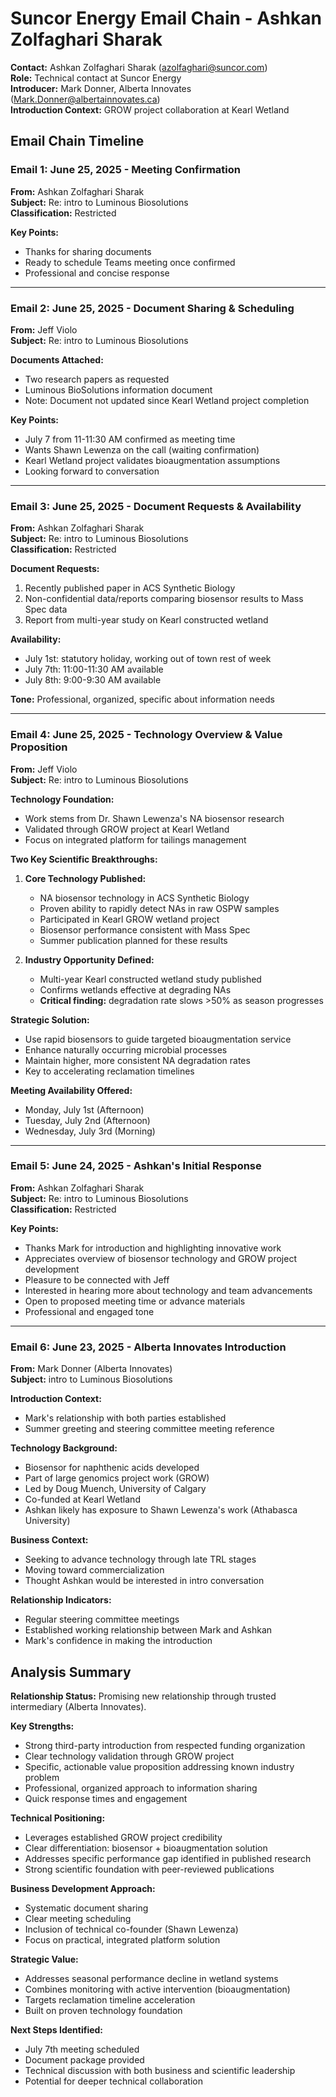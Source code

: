 # Suncor Energy Email Chain - Ashkan Zolfaghari Sharak

**Contact:** Ashkan Zolfaghari Sharak (azolfaghari@suncor.com)  
**Role:** Technical contact at Suncor Energy  
**Introducer:** Mark Donner, Alberta Innovates (Mark.Donner@albertainnovates.ca)  
**Introduction Context:** GROW project collaboration at Kearl Wetland

## Email Chain Timeline

### Email 1: June 25, 2025 - Meeting Confirmation
**From:** Ashkan Zolfaghari Sharak  
**Subject:** Re: intro to Luminous Biosolutions  
**Classification:** Restricted

**Key Points:**
- Thanks for sharing documents
- Ready to schedule Teams meeting once confirmed
- Professional and concise response

---

### Email 2: June 25, 2025 - Document Sharing & Scheduling
**From:** Jeff Violo  
**Subject:** Re: intro to Luminous Biosolutions  

**Documents Attached:**
- Two research papers as requested
- Luminous BioSolutions information document
- Note: Document not updated since Kearl Wetland project completion

**Key Points:**
- July 7 from 11-11:30 AM confirmed as meeting time
- Wants Shawn Lewenza on the call (waiting confirmation)
- Kearl Wetland project validates bioaugmentation assumptions
- Looking forward to conversation

---

### Email 3: June 25, 2025 - Document Requests & Availability
**From:** Ashkan Zolfaghari Sharak  
**Subject:** Re: intro to Luminous Biosolutions  
**Classification:** Restricted

**Document Requests:**
1. Recently published paper in ACS Synthetic Biology
2. Non-confidential data/reports comparing biosensor results to Mass Spec data
3. Report from multi-year study on Kearl constructed wetland

**Availability:**
- July 1st: statutory holiday, working out of town rest of week
- July 7th: 11:00-11:30 AM available
- July 8th: 9:00-9:30 AM available

**Tone:** Professional, organized, specific about information needs

---

### Email 4: June 25, 2025 - Technology Overview & Value Proposition
**From:** Jeff Violo  
**Subject:** Re: intro to Luminous Biosolutions  

**Technology Foundation:**
- Work stems from Dr. Shawn Lewenza's NA biosensor research
- Validated through GROW project at Kearl Wetland
- Focus on integrated platform for tailings management

**Two Key Scientific Breakthroughs:**

1. **Core Technology Published:**
   - NA biosensor technology in ACS Synthetic Biology
   - Proven ability to rapidly detect NAs in raw OSPW samples
   - Participated in Kearl GROW wetland project
   - Biosensor performance consistent with Mass Spec
   - Summer publication planned for these results

2. **Industry Opportunity Defined:**
   - Multi-year Kearl constructed wetland study published
   - Confirms wetlands effective at degrading NAs
   - **Critical finding:** degradation rate slows >50% as season progresses

**Strategic Solution:**
- Use rapid biosensors to guide targeted bioaugmentation service
- Enhance naturally occurring microbial processes
- Maintain higher, more consistent NA degradation rates
- Key to accelerating reclamation timelines

**Meeting Availability Offered:**
- Monday, July 1st (Afternoon)
- Tuesday, July 2nd (Afternoon) 
- Wednesday, July 3rd (Morning)

---

### Email 5: June 24, 2025 - Ashkan's Initial Response
**From:** Ashkan Zolfaghari Sharak  
**Subject:** Re: intro to Luminous Biosolutions  
**Classification:** Restricted

**Key Points:**
- Thanks Mark for introduction and highlighting innovative work
- Appreciates overview of biosensor technology and GROW project development
- Pleasure to be connected with Jeff
- Interested in hearing more about technology and team advancements
- Open to proposed meeting time or advance materials
- Professional and engaged tone

---

### Email 6: June 23, 2025 - Alberta Innovates Introduction
**From:** Mark Donner (Alberta Innovates)  
**Subject:** intro to Luminous Biosolutions  

**Introduction Context:**
- Mark's relationship with both parties established
- Summer greeting and steering committee meeting reference

**Technology Background:**
- Biosensor for naphthenic acids developed
- Part of large genomics project work (GROW)
- Led by Doug Muench, University of Calgary
- Co-funded at Kearl Wetland
- Ashkan likely has exposure to Shawn Lewenza's work (Athabasca University)

**Business Context:**
- Seeking to advance technology through late TRL stages
- Moving toward commercialization
- Thought Ashkan would be interested in intro conversation

**Relationship Indicators:**
- Regular steering committee meetings
- Established working relationship between Mark and Ashkan
- Mark's confidence in making the introduction

## Analysis Summary

**Relationship Status:** Promising new relationship through trusted intermediary (Alberta Innovates).

**Key Strengths:**
- Strong third-party introduction from respected funding organization
- Clear technology validation through GROW project
- Specific, actionable value proposition addressing known industry problem
- Professional, organized approach to information sharing
- Quick response times and engagement

**Technical Positioning:**
- Leverages established GROW project credibility
- Clear differentiation: biosensor + bioaugmentation solution
- Addresses specific performance gap identified in published research
- Strong scientific foundation with peer-reviewed publications

**Business Development Approach:**
- Systematic document sharing
- Clear meeting scheduling
- Inclusion of technical co-founder (Shawn Lewenza)
- Focus on practical, integrated platform solution

**Strategic Value:**
- Addresses seasonal performance decline in wetland systems
- Combines monitoring with active intervention (bioaugmentation)
- Targets reclamation timeline acceleration
- Built on proven technology foundation

**Next Steps Identified:**
- July 7th meeting scheduled
- Document package provided
- Technical discussion with both business and scientific leadership
- Potential for deeper technical collaboration